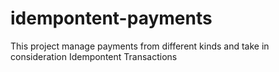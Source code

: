 # idempontent-payments
This project manage payments from different kinds and take in consideration Idempontent Transactions
